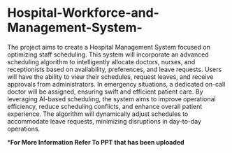 # Hospital-Workforce-and-Management-System-
The project aims to create a Hospital Management System focused on optimizing staff scheduling. This system will incorporate an advanced scheduling algorithm to intelligently allocate doctors, nurses, and receptionists based on availability, preferences, and leave requests.
Users will have the ability to view their schedules, request leaves, and receive approvals from administrators. In emergency situations, a dedicated on-call doctor will be assigned, ensuring swift and efficient patient care.
By leveraging AI-based scheduling, the system aims to improve operational efficiency, reduce scheduling conflicts, and enhance overall patient experience. The algorithm will dynamically adjust schedules to accommodate leave requests, minimizing disruptions in day-to-day operations.


*************For More Information Refer To PPT that has been uploaded************

